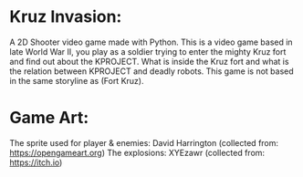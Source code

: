 # Kruz Invasion:
A 2D Shooter video game made with Python.
This is a video game based in late World War II, you play as a soldier trying to enter the mighty Kruz fort and find out about the KPROJECT. What is inside the Kruz fort and what is the relation between KPROJECT and deadly robots. This game is not based in the same storyline as (Fort Kruz).


# Game Art:

The sprite used for player & enemies: David Harrington (collected from: https://opengameart.org)
The explosions: XYEzawr (collected from: https://itch.io)
